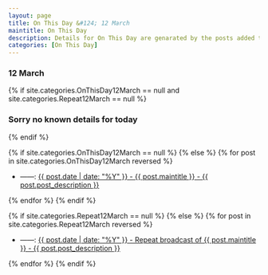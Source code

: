 ```yaml
---
layout: page
title: On This Day &#124; 12 March
maintitle: On This Day
description: Details for On This Day are genarated by the posts added to the website so the content is subject to changes/updates over time.
categories: [On This Day]
---
```


<h3>12 March</h3>

{% if site.categories.OnThisDay12March == null and site.categories.Repeat12March == null %}
  <h3>Sorry no known details for today</h3>
{% endif %}

{% if site.categories.OnThisDay12March == null %}
{% else %}
{% for post in site.categories.OnThisDay12March reversed %}
<ul>
<li> ——: <a href="{{ post.url }}">{{ post.date | date: "%Y" }} - {{ post.maintitle }} - {{ post.post_description }}</a></li>
</ul>
{% endfor %}
{% endif %}

{% if site.categories.Repeat12March == null %}
{% else %}
{% for post in site.categories.Repeat12March reversed %}
<ul>
<li> ——: <a href="{{ post.url }}">{{ post.date | date: "%Y" }} - Repeat broadcast of {{ post.maintitle }} - {{ post.post_description }}</a></li>
</ul>
{% endfor %}
{% endif %}


